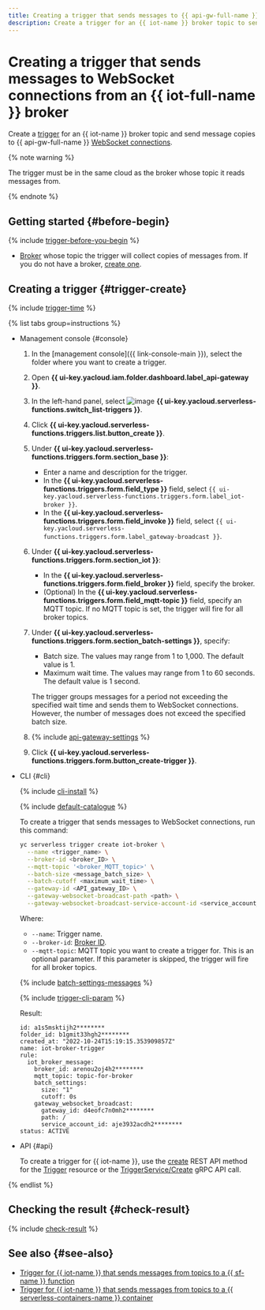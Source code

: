 ```yaml
---
title: Creating a trigger that sends messages to {{ api-gw-full-name }} WebSocket connections from an {{ iot-full-name }} broker topic
description: Create a trigger for an {{ iot-name }} broker topic to send message copies to {{ api-gw-full-name }} WebSocket connections.
---
```


# Creating a trigger that sends messages to WebSocket connections from an {{ iot-full-name }} broker

Create a [trigger](../../concepts/trigger/iot-core-trigger.md) for an {{ iot-name }} broker topic and send message copies to {{ api-gw-full-name }} [WebSocket connections](../../concepts/extensions/websocket.md).

{% note warning %}

The trigger must be in the same cloud as the broker whose topic it reads messages from.

{% endnote %}

## Getting started {#before-begin}

{% include [trigger-before-you-begin](../../../_includes/api-gateway/trigger-before-you-begin.md) %}

* [Broker](../../../iot-core/concepts/index.md#broker) whose topic the trigger will collect copies of messages from. If you do not have a broker, [create one](../../../iot-core/operations/broker/broker-create.md).

## Creating a trigger {#trigger-create}

{% include [trigger-time](../../../_includes/functions/trigger-time.md) %}

{% list tabs group=instructions %}

- Management console {#console}

   1. In the [management console]({{ link-console-main }}), select the folder where you want to create a trigger.

   1. Open **{{ ui-key.yacloud.iam.folder.dashboard.label_api-gateway }}**.

   1. In the left-hand panel, select ![image](../../../_assets/console-icons/gear-play.svg) **{{ ui-key.yacloud.serverless-functions.switch_list-triggers }}**.

   1. Click **{{ ui-key.yacloud.serverless-functions.triggers.list.button_create }}**.

   1. Under **{{ ui-key.yacloud.serverless-functions.triggers.form.section_base }}**:

      * Enter a name and description for the trigger.
      * In the **{{ ui-key.yacloud.serverless-functions.triggers.form.field_type }}** field, select `{{ ui-key.yacloud.serverless-functions.triggers.form.label_iot-broker }}`.
      * In the **{{ ui-key.yacloud.serverless-functions.triggers.form.field_invoke }}** field, select `{{ ui-key.yacloud.serverless-functions.triggers.form.label_gateway-broadcast }}`.

   1. Under **{{ ui-key.yacloud.serverless-functions.triggers.form.section_iot }}**:

      * In the **{{ ui-key.yacloud.serverless-functions.triggers.form.field_broker }}** field, specify the broker.
      * (Optional) In the **{{ ui-key.yacloud.serverless-functions.triggers.form.field_mqtt-topic }}** field, specify an MQTT topic. If no MQTT topic is set, the trigger will fire for all broker topics.

   1. Under **{{ ui-key.yacloud.serverless-functions.triggers.form.section_batch-settings }}**, specify:

      * Batch size. The values may range from 1 to 1,000. The default value is 1.
      * Maximum wait time. The values may range from 1 to 60 seconds. The default value is 1 second.

      The trigger groups messages for a period not exceeding the specified wait time and sends them to WebSocket connections. However, the number of messages does not exceed the specified batch size.

   1. {% include [api-gateway-settings](../../../_includes/api-gateway/api-gateway-settings.md) %}

   1. Click **{{ ui-key.yacloud.serverless-functions.triggers.form.button_create-trigger }}**.

- CLI {#cli}

   {% include [cli-install](../../../_includes/cli-install.md) %}

   {% include [default-catalogue](../../../_includes/default-catalogue.md) %}

   To create a trigger that sends messages to WebSocket connections, run this command:

   ```bash
   yc serverless trigger create iot-broker \
     --name <trigger_name> \
     --broker-id <broker_ID> \
     --mqtt-topic '<broker_MQTT_topic>' \
     --batch-size <message_batch_size> \
     --batch-cutoff <maximum_wait_time> \
     --gateway-id <API_gateway_ID> \
     --gateway-websocket-broadcast-path <path> \
     --gateway-websocket-broadcast-service-account-id <service_account_ID>
   ```

   Where:

   * `--name`: Trigger name.
   * `--broker-id`: [Broker ID](../../../iot-core/operations/broker/broker-list.md).
   * `--mqtt-topic`: MQTT topic you want to create a trigger for. This is an optional parameter. If this parameter is skipped, the trigger will fire for all broker topics.

   {% include [batch-settings-messages](../../../_includes/api-gateway/batch-settings-messages.md) %}

   {% include [trigger-cli-param](../../../_includes/api-gateway/trigger-cli-param.md) %}

   Result:

   ```text
   id: a1s5msktijh2********
   folder_id: b1gmit33hgh2********
   created_at: "2022-10-24T15:19:15.353909857Z"
   name: iot-broker-trigger
   rule:
     iot_broker_message:
       broker_id: arenou2oj4h2********
       mqtt_topic: topic-for-broker
       batch_settings:
         size: "1"
         cutoff: 0s
       gateway_websocket_broadcast:
         gateway_id: d4eofc7n0mh2********
         path: /
         service_account_id: aje3932acdh2********
   status: ACTIVE
   ```

- API {#api}

   To create a trigger for {{ iot-name }}, use the [create](../../triggers/api-ref/Trigger/create.md) REST API method for the [Trigger](../../triggers/api-ref/Trigger/index.md) resource or the [TriggerService/Create](../../triggers/api-ref/grpc/Trigger/create.md) gRPC API call.

{% endlist %}

## Checking the result {#check-result}

{% include [check-result](../../../_includes/api-gateway/check-result.md) %}

## See also {#see-also}

* [Trigger for {{ iot-name }} that sends messages from topics to a {{ sf-name }} function](../../../functions/operations/trigger/iot-core-trigger-broker-create.md)
* [Trigger for {{ iot-name }} that sends messages from topics to a {{ serverless-containers-name }} container](../../../serverless-containers/operations/iot-core-trigger-broker-create.md)
